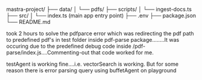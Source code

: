 mastra-project/
├── data/
│   └── pdfs/
├── scripts/
│   └── ingest-docs.ts
├── src/
│   └── index.ts (main app entry point)
├── .env
├── package.json
└── README.md



took 2 hours to solve the pdfparce error which was redirecting the pdf path to predefined pdf's in test folder inside pdf-parse package........It was occuring due to the predefined debug code inside /pdf-parse/index.js....Commenting-out that code worked for me.


testAgent is working fine....i.e. vectorSearch is working. But for some reason there is error parsing query using buffetAgent on playground